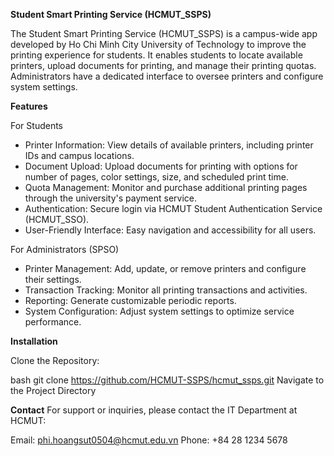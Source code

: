 **Student Smart Printing Service (HCMUT_SSPS)**


The Student Smart Printing Service (HCMUT_SSPS) is a campus-wide app developed by Ho Chi Minh City University of Technology to improve the printing experience for students. It enables students to locate available printers, upload documents for printing, and manage their printing quotas. Administrators have a dedicated interface to oversee printers and configure system settings.

**Features**


For Students


+ Printer Information: View details of available printers, including printer IDs and campus locations.
+ Document Upload: Upload documents for printing with options for number of pages, color settings, size, and scheduled print time.
+ Quota Management: Monitor and purchase additional printing pages through the university's payment service.
+ Authentication: Secure login via HCMUT Student Authentication Service (HCMUT_SSO).
+ User-Friendly Interface: Easy navigation and accessibility for all users.


For Administrators (SPSO)
+ Printer Management: Add, update, or remove printers and configure their settings.
+ Transaction Tracking: Monitor all printing transactions and activities.
+ Reporting: Generate customizable periodic reports.
+ System Configuration: Adjust system settings to optimize service performance.


**Installation**


Clone the Repository:


bash
git clone https://github.com/HCMUT-SSPS/hcmut_ssps.git
Navigate to the Project Directory



**Contact**
For support or inquiries, please contact the IT Department at HCMUT:

Email: phi.hoangsut0504@hcmut.edu.vn
Phone: +84 28 1234 5678

